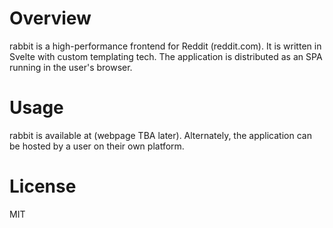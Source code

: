 # Overview
rabbit is a high-performance frontend for Reddit (reddit.com). It is written in Svelte with custom templating tech. The application is distributed as an SPA running in the user's browser.

# Usage
rabbit is available at (webpage TBA later). Alternately, the application can be hosted by a user on their own platform.

# License
MIT
